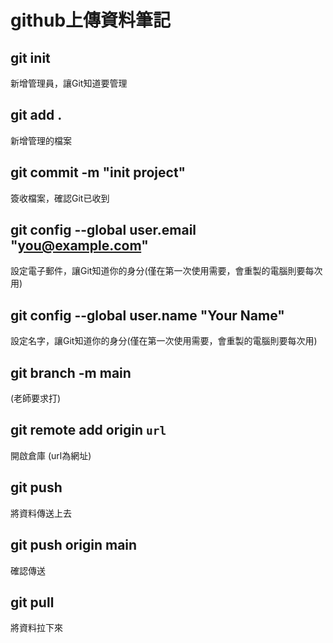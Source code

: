 #  github上傳資料筆記

## git init
新增管理員，讓Git知道要管理

## git add .
新增管理的檔案

## git commit -m "init project"
簽收檔案，確認Git已收到

## git config --global user.email "you@example.com"
設定電子郵件，讓Git知道你的身分(僅在第一次使用需要，會重製的電腦則要每次用)

## git config --global user.name "Your Name"
設定名字，讓Git知道你的身分(僅在第一次使用需要，會重製的電腦則要每次用)

## git branch -m main
(老師要求打)

## git remote add origin `url`
開啟倉庫 (url為網址)

## git push 
將資料傳送上去

## git push origin main
確認傳送

## git pull
將資料拉下來